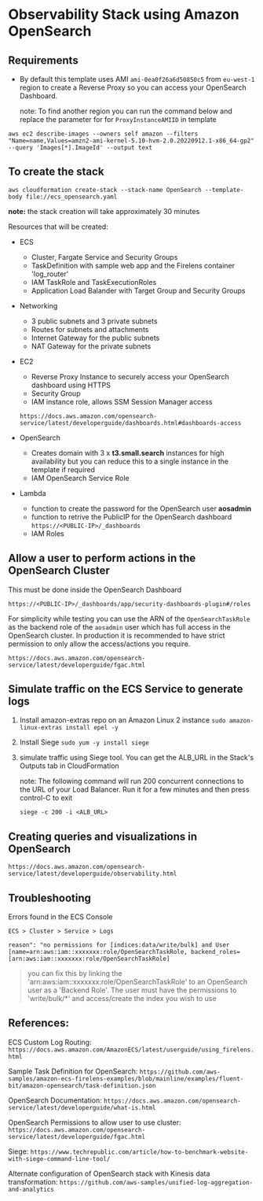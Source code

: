 # Observability Stack using Amazon OpenSearch

## Requirements
- By default this template uses AMI `ami-0ea0f26a6d50850c5` from `eu-west-1` region to create a Reverse Proxy so you can access your OpenSearch Dashboard. 

    note: To find another region you can run the command below and replace the parameter for for  `ProxyInstanceAMIID` in template

`aws ec2 describe-images --owners self amazon --filters "Name=name,Values=amzn2-ami-kernel-5.10-hvm-2.0.20220912.1-x86_64-gp2" --query 'Images[*].ImageId' --output text`

## To create the stack

   ```
   aws cloudformation create-stack --stack-name OpenSearch --template-body file://ecs_opensearch.yaml
   ```

   **note:** the stack creation will take approximately 30 minutes

Resources that will be created:
- ECS
    + Cluster, Fargate Service and Security Groups
    + TaskDefinition with sample web app and the Firelens container 'log_router'
    + IAM TaskRole and TaskExecutionRoles
    + Application Load Balander with Target Group and Security Groups

- Networking
    + 3 public subnets and 3 private subnets 
    + Routes for subnets and attachments
    + Internet Gateway for the public subnets
    + NAT Gateway for the private subnets

- EC2 
    + Reverse Proxy Instance to securely access your OpenSearch dashboard using HTTPS
    + Security Group
    + IAM instance role, allows SSM Session Manager access

    `https://docs.aws.amazon.com/opensearch-service/latest/developerguide/dashboards.html#dashboards-access`

- OpenSearch
    + Creates domain with 3 x **t3.small.search** instances for high availability but you can reduce this to a single instance in the template if required
    + IAM OpenSearch Service Role


- Lambda
    + function to create the password for the OpenSearch user **aosadmin**
    + function to retrive the PublicIP for the OpenSearch dashboard `https://<PUBLIC-IP>/_dashboards`
    + IAM Roles

## Allow a user to perform actions in the OpenSearch Cluster

This must be done inside the OpenSearch Dashboard

    https://<PUBLIC-IP>/_dashboards/app/security-dashboards-plugin#/roles

For simplicity while testing you can use the ARN of the `OpenSearchTaskRole` as the backend role of the `aosadmin` user which has full access in the OpenSearch cluster. In production it is recommended to have strict permission to only allow the access/actions you require.

`https://docs.aws.amazon.com/opensearch-service/latest/developerguide/fgac.html`


## Simulate traffic on the ECS Service to generate logs

1. Install amazon-extras repo on an Amazon Linux 2 instance
`sudo amazon-linux-extras install epel -y`

2. Install Siege
`sudo yum -y install siege`

3. simulate traffic using Siege tool. You can get the ALB_URL in the Stack's Outputs tab in CloudFormation

    note: The following command will run 200 concurrent connections to the URL of your Load Balancer. Run it for a few minutes and then press control-C to exit

    `siege -c 200 -i <ALB_URL>`
    
## Creating queries and visualizations in OpenSearch

`https://docs.aws.amazon.com/opensearch-service/latest/developerguide/observability.html`


## Troubleshooting

Errors found in the ECS Console 

    ECS > Cluster > Service > Logs

`reason": "no permissions for [indices:data/write/bulk] and User [name=arn:aws:iam::xxxxxxx:role/OpenSearchTaskRole, backend_roles=[arn:aws:iam::xxxxxxx:role/OpenSearchTaskRole]`

> you can fix this by linking the 'arn:aws:iam::xxxxxxx:role/OpenSearchTaskRole' to an OpenSearch user as a 'Backend Role'. The user must have the permissions to 'write/bulk/*' and access/create the index you wish to use



## References:

ECS Custom Log Routing:
`https://docs.aws.amazon.com/AmazonECS/latest/userguide/using_firelens.html`

Sample Task Definition for OpenSearch:
`https://github.com/aws-samples/amazon-ecs-firelens-examples/blob/mainline/examples/fluent-bit/amazon-opensearch/task-definition.json`

OpenSearch Documentation:
`https://docs.aws.amazon.com/opensearch-service/latest/developerguide/what-is.html`

OpenSearch Permissions to allow user to use cluster:
`https://docs.aws.amazon.com/opensearch-service/latest/developerguide/fgac.html`

Siege:
`https://www.techrepublic.com/article/how-to-benchmark-website-with-siege-command-line-tool/`

Alternate configuration of OpenSearch stack with Kinesis data transformation:
`https://github.com/aws-samples/unified-log-aggregation-and-analytics`
